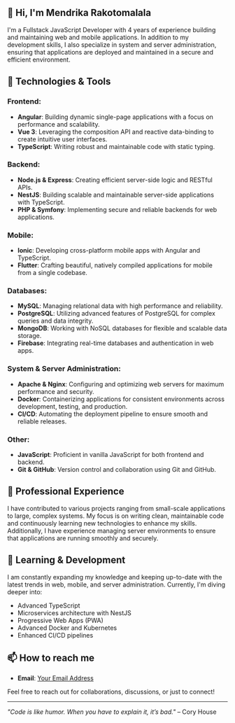 ## 👋 Hi, I'm Mendrika Rakotomalala

I'm a Fullstack JavaScript Developer with 4 years of experience building and maintaining web and mobile applications. In addition to my development skills, I also specialize in system and server administration, ensuring that applications are deployed and maintained in a secure and efficient environment.

## 🚀 Technologies & Tools

### Frontend:
- **Angular**: Building dynamic single-page applications with a focus on performance and scalability.
- **Vue 3**: Leveraging the composition API and reactive data-binding to create intuitive user interfaces.
- **TypeScript**: Writing robust and maintainable code with static typing.

### Backend:
- **Node.js & Express**: Creating efficient server-side logic and RESTful APIs.
- **NestJS**: Building scalable and maintainable server-side applications with TypeScript.
- **PHP & Symfony**: Implementing secure and reliable backends for web applications.

### Mobile:
- **Ionic**: Developing cross-platform mobile apps with Angular and TypeScript.
- **Flutter**: Crafting beautiful, natively compiled applications for mobile from a single codebase.

### Databases:
- **MySQL**: Managing relational data with high performance and reliability.
- **PostgreSQL**: Utilizing advanced features of PostgreSQL for complex queries and data integrity.
- **MongoDB**: Working with NoSQL databases for flexible and scalable data storage.
- **Firebase**: Integrating real-time databases and authentication in web apps.

### System & Server Administration:
- **Apache & Nginx**: Configuring and optimizing web servers for maximum performance and security.
- **Docker**: Containerizing applications for consistent environments across development, testing, and production.
- **CI/CD**: Automating the deployment pipeline to ensure smooth and reliable releases.

### Other:
- **JavaScript**: Proficient in vanilla JavaScript for both frontend and backend.
- **Git & GitHub**: Version control and collaboration using Git and GitHub.

## 💼 Professional Experience

I have contributed to various projects ranging from small-scale applications to large, complex systems. My focus is on writing clean, maintainable code and continuously learning new technologies to enhance my skills. Additionally, I have experience managing server environments to ensure that applications are running smoothly and securely.

## 🌱 Learning & Development

I am constantly expanding my knowledge and keeping up-to-date with the latest trends in web, mobile, and server administration. Currently, I'm diving deeper into:

- Advanced TypeScript
- Microservices architecture with NestJS
- Progressive Web Apps (PWA)
- Advanced Docker and Kubernetes
- Enhanced CI/CD pipelines

## 📫 How to reach me

- **Email**: [Your Email Address](mailto:ainarakotomalala227@gmail.com)

Feel free to reach out for collaborations, discussions, or just to connect!

---

*"Code is like humor. When you have to explain it, it’s bad."* – Cory House
